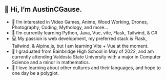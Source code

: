 ## 👋 Hi, I’m AustinCGause.
- 👀 I’m interested in Video Games, Anime, Wood Working, Drones, Photography, Coding, Mythology, and more...
- 🌱 I’m currently learning Python, Java, Vue, vite, Flask, Tailwind, & C#
- :computer: My passion is web development, my preferred stack is Flask, Tailwind, & Alpine.js, but I am learning Vite + Vue at the moment.
- :school: I graduated from Bainbridge High School in May of 2022, and am currently attending Valdosta State University with a major in Computer Science and a minor in mathematics.
- :mount_fuji: I love learning about other cultures and their languages, and hope to one day be a polyglot.
